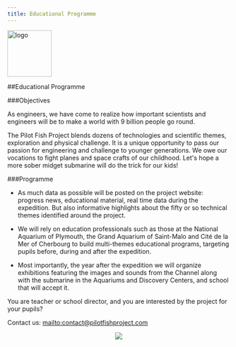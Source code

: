 ```yaml
---
title: Educational Programme
---
```


<div class="row">
<div class="span1.5">

<img
 style="border: 0px solid ; width: 100px; height: 105px;"
 alt="logo" src="../images/LogoENL.gif">

</div>

<div class="span10.5">

##Educational Programme

</div>
</div>

###Objectives

As engineers, we have come to realize how important 
scientists and engineers will be to make a world with 9 billion people go round. 

The Pilot Fish Project blends dozens of technologies and scientific themes, 
exploration and physical challenge.
It is a unique opportunity to pass our passion for engineering and challenge to younger generations. 
We owe our vocations to fight planes and space crafts of our childhood. 
Let\'s hope a more sober midget submarine will do the trick for our kids!

###Programme

- As much data as possible will be posted on the project website: 
progress news, educational material, real time data during the expedition. 
But also informative highlights about the fifty or so technical themes identified around the project.

- We will rely on education professionals such as those at the National Aquarium of Plymouth,
the Grand Aquarium of Saint-Malo and Cité de la Mer of Cherbourg to build multi-themes educational programs, 
targeting pupils before, during and after the expedition.

- Most importantly, the year after the expedition we will organize exhibitions 
featuring the images and sounds from the Channel along with the submarine
in the Aquariums and Discovery Centers, and school that will accept it.  

You are teacher or school director, and you are interested by the project for your pupils?

Contact us: <mailto:contact@pilotfishproject.com>

<div style="text-align: center;">

![](../images/kidsub.gif)

</div>
